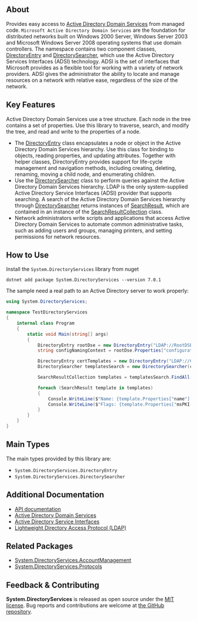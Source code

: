 ## About

<!-- A description of the package and where one can find more documentation -->

Provides easy access to [Active Directory Domain Services](https://learn.microsoft.com/windows/win32/ad/active-directory-domain-services) from managed code. `Microsoft Active Directory Domain Services` are the foundation for distributed networks built on Windows 2000 Server, Windows Server 2003 and Microsoft Windows Server 2008 operating systems that use domain controllers. The namespace contains two component classes, [DirectoryEntry](https://learn.microsoft.com/dotnet/api/system.directoryservices.directoryentry) and [DirectorySearcher](https://learn.microsoft.com/dotnet/api/system.directoryservices.directorysearcher), which use the Active Directory Services Interfaces (ADSI) technology. ADSI is the set of interfaces that Microsoft provides as a flexible tool for working with a variety of network providers. ADSI gives the administrator the ability to locate and manage resources on a network with relative ease, regardless of the size of the network.

## Key Features

<!-- The key features of this package -->

Active Directory Domain Services use a tree structure. Each node in the tree contains a set of properties. Use this library to traverse, search, and modify the tree, and read and write to the properties of a node.

* The [DirectoryEntry](https://learn.microsoft.com/dotnet/api/system.directoryservices.directoryentry) class encapsulates a node or object in the Active Directory Domain Services hierarchy. Use this class for binding to objects, reading properties, and updating attributes. Together with helper classes, DirectoryEntry provides support for life-cycle management and navigation methods, including creating, deleting, renaming, moving a child node, and enumerating children.
* Use the [DirectorySearcher](https://learn.microsoft.com/dotnet/api/system.directoryservices.directorysearcher) class to perform queries against the Active Directory Domain Services hierarchy. LDAP is the only system-supplied Active Directory Service Interfaces (ADSI) provider that supports searching. A search of the Active Directory Domain Services hierarchy through [DirectorySearcher](https://learn.microsoft.com/dotnet/api/system.directoryservices.directorysearcher) returns instances of [SearchResult](https://learn.microsoft.com/dotnet/api/system.directoryservices.searchresult), which are contained in an instance of the [SearchResultCollection](https://learn.microsoft.com/dotnet/api/system.directoryservices.searchresultcollection) class.
* Network administrators write scripts and applications that access Active Directory Domain Services to automate common administrative tasks, such as adding users and groups, managing printers, and setting permissions for network resources.

## How to Use

<!-- A compelling example on how to use this package with code, as well as any specific guidelines for when to use the package -->

Install the `System.DirectoryServices` library from nuget

```dotnetcli
dotnet add package System.DirectoryServices --version 7.0.1
```

The sample need a real path to an Active Directory server to work properly:

```cs
using System.DirectoryServices;

namespace TestDirectoryServices
{
    internal class Program
    {
        static void Main(string[] args)
        {
            DirectoryEntry rootDse = new DirectoryEntry("LDAP://RootDSE");
            string configNamingContext = rootDse.Properties["configurationNamingContext"].Value.ToString();

            DirectoryEntry certTemplates = new DirectoryEntry("LDAP://CN=Certificate Templates,CN=Public Key Services,CN=Services," + configNamingContext);
            DirectorySearcher templatesSearch = new DirectorySearcher(certTemplates, "(objectClass=pKICertificateTemplate)", null, SearchScope.OneLevel);

            SearchResultCollection templates = templatesSearch.FindAll();

            foreach (SearchResult template in templates)
            {
                Console.WriteLine($"Name: {template.Properties["name"][0]} ({template.Properties["displayName"][0]})");
                Console.WriteLine($"Flags: {template.Properties["msPKI-Enrollment-Flag"][0]}");
            }
        }
    }
}
```

## Main Types

<!-- The main types provided in this library -->

The main types provided by this library are:

* `System.DirectoryServices.DirectoryEntry`
* `System.DirectoryServices.DirectorySearcher`

## Additional Documentation

* [API documentation](https://learn.microsoft.com/dotnet/api/system.directoryservices)
* [Active Directory Domain Services](https://learn.microsoft.com/windows/win32/ad/active-directory-domain-services)
* [Active Directory Service Interfaces](https://learn.microsoft.com/windows/win32/adsi/active-directory-service-interfaces-adsi)
* [Lightweight Directory Access Protocol (LDAP)](https://learn.microsoft.com/previous-versions/windows/desktop/ldap/lightweight-directory-access-protocol-ldap-api)


## Related Packages

* [System.DirectoryServices.AccountManagement](https://learn.microsoft.com/dotnet/api/system.directoryservices.accountmanagement)
* [System.DirectoryServices.Protocols](https://learn.microsoft.com/dotnet/api/system.directoryservices.protocols)

## Feedback & Contributing

<!-- How to provide feedback on this package and contribute to it -->

**System.DirectoryServices** is released as open source under the [MIT license](https://licenses.nuget.org/MIT). Bug reports and contributions are welcome at [the GitHub repository](https://github.com/dotnet/runtime).
